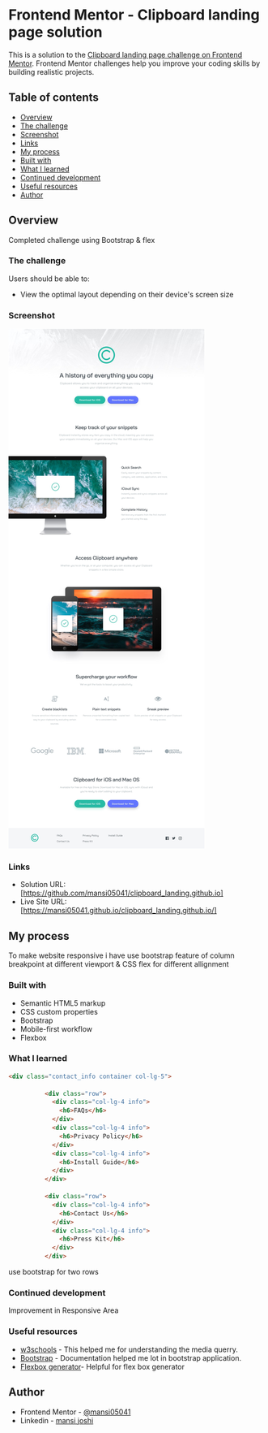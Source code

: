 # Frontend Mentor - Clipboard landing page solution
This is a solution to the [Clipboard landing page challenge on Frontend Mentor](https://www.frontendmentor.io/challenges/clipboard-landing-page-5cc9bccd6c4c91111378ecb9). Frontend Mentor challenges help you improve your coding skills by building realistic projects. 


## Table of contents

- [Overview](#overview)
- [The challenge](#the-challenge)
- [Screenshot](#screenshot)
- [Links](#links)
- [My process](#my-process)
- [Built with](#built-with)
- [What I learned](#what-i-learned)
- [Continued development](#continued-development)
- [Useful resources](#useful-resources)
- [Author](#author)

## Overview
Completed challenge using Bootstrap & flex

### The challenge

Users should be able to:

- View the optimal layout depending on their device's screen size

### Screenshot

![](./desktop-design.jpg)

### Links

- Solution URL: [https://github.com/mansi05041/clipboard_landing.github.io]
- Live Site URL: [https://mansi05041.github.io/clipboard_landing.github.io/]

## My process

To make website responsive i have use bootstrap feature of column breakpoint at different viewport & CSS flex for different allignment

### Built with

- Semantic HTML5 markup
- CSS custom properties
- Bootstrap
- Mobile-first workflow
- Flexbox

### What I learned

```html
<div class="contact_info container col-lg-5">

          <div class="row">
            <div class="col-lg-4 info">
              <h6>FAQs</h6>
            </div>
            <div class="col-lg-4 info">
              <h6>Privacy Policy</h6>
            </div>
            <div class="col-lg-4 info">
              <h6>Install Guide</h6>
            </div>
          </div>

          <div class="row">
            <div class="col-lg-4 info">
              <h6>Contact Us</h6>
            </div>
            <div class="col-lg-4 info">
              <h6>Press Kit</h6>
            </div>
          </div>

```
use bootstrap for two rows

### Continued development

Improvement in Responsive Area

### Useful resources

- [w3schools](https://www.w3schools.com/css/css_rwd_mediaqueries.asp) - This helped me for understanding the media querry.
- [Bootstrap](https://getbootstrap.com) - Documentation helped me lot in bootstrap application.
- [Flexbox generator](https://grid.layoutit.com/)- Helpful for flex box generator
## Author

- Frontend Mentor - [@mansi05041](https://www.frontendmentor.io/profile/mansi05041)
- Linkedin - [mansi joshi](https://www.linkedin.com/in/mansi-joshi-663aa81a0/)
